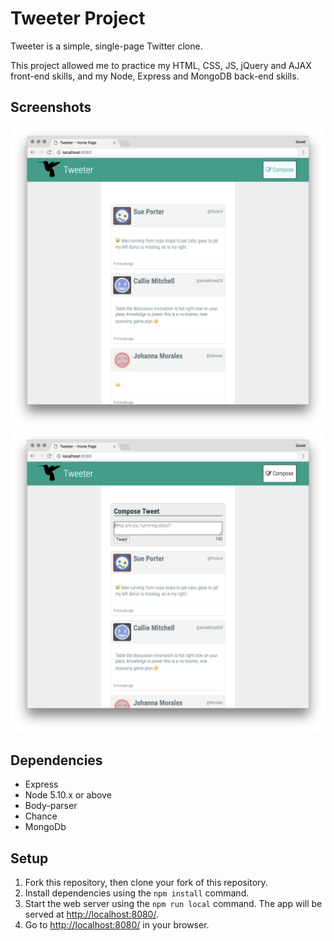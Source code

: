 # Tweeter Project

Tweeter is a simple, single-page Twitter clone.

This project allowed me to practice my HTML, CSS, JS, jQuery and AJAX front-end skills, and my Node, Express and MongoDB back-end skills.

## Screenshots
!["Screenshot of tweeter tweets"](https://github.com/cgrowntree/tweeter/blob/master/docs/tweets.png?raw=true)
!["Screenshot of tweeter tweet box"](https://github.com/cgrowntree/tweeter/blob/master/docs/tweet-box.png?raw=true)

## Dependencies

- Express
- Node 5.10.x or above
- Body-parser
- Chance
- MongoDb

## Setup

1. Fork this repository, then clone your fork of this repository.
2. Install dependencies using the `npm install` command.
3. Start the web server using the `npm run local` command. The app will be served at <http://localhost:8080/>.
4. Go to <http://localhost:8080/> in your browser.